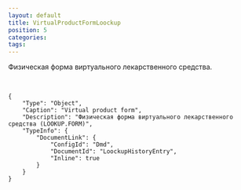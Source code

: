 ```yaml
---
layout: default
title: VirtualProductFormLoockup
position: 5
categories: 
tags: 
---
```


Физическая форма виртуального лекарственного средства.

 

```
{
	"Type": "Object",
	"Caption": "Virtual product form",
	"Description": "Физическая форма виртуального лекарственного средства (LOOKUP.FORM)",
	"TypeInfo": {
		"DocumentLink": {
			"ConfigId": "Dmd",
			"DocumentId": "LoockupHistoryEntry",
			"Inline": true
		}
	}
}
```

 

 

